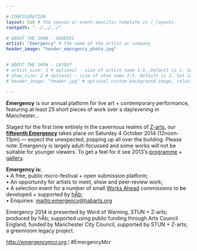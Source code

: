```yaml
---

# CONFIGURATION
layout: hab # the season or event-specific template in /_layouts
rootpath: "../../../"

# ABOUT THE SHOW - GENERIC
artist: "Emergency" # the name of the artist or company
header_image: "header_emergency_photo.jpg"   


# ABOUT THE SHOW - LAYOUT
# artist_size: 1 # optional - size of artist name 1-5. Default is 1. Set longer names to lower values
# show_size: 2 # optional - size of show name 2-5. Default is 2. Set longer names to lower values
# header_image: "header.jpg" # optional custom background image, relative to current page

---
```

**Emergency** is our annual platform for live art + contemporary performance, featuring at least 25 short pieces of work over a day/evening in Manchester… 
             
Staged for the first time entirely in the cavernous realms of [Z-arts](http://www.z-arts.org/about-us/getting-here), our **[fifteenth Emergency](/current/2014-emergency)** takes place on Saturday 4 October 2014 (12noon-11pm) — expect the unexpected, popping up all over the building. Please note: Emergency is largely adult-focussed and some works will not be suitable for younger viewers. To get a feel for it see 2013's [programme](/archive/2013-emergency) + [gallery](/galleries/2013-emergency).        
      
**Emergency is:**    
• A free, public micro-festival + open submission platform;   
• An opportunity for artists to meet, show and peer-review work;      
• A selection event for a number of small [Works Ahead](/hab/worksahead) commissions to be developed + supported by [hÅb](/hab);            
• Enquiries: <mailto:emergency@habarts.org>        
        
Emergency 2014 is presented by Word of Warning, STUN + Z-arts; produced by hÅb; supported using public funding through Arts Council England, funded by Manchester City Council, supported by STUN + Z-arts; a greenroom legacy project.        
        
<http://emergencymcr.org> ¦ #EmergencyMcr
